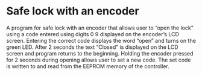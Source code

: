 # Safe lock with an encoder
A program for safe lock with an encoder that allows user to “open the lock” using a code entered using digits 0 9 displayed on the encoder’s LCD screen. Entering the correct code displays the word “open” and turns on the green LED. After 2 seconds the text “Closed” is displayed on the LCD screen and program returns to the beginning. Holding the encoder pressed for 2 seconds during opening allows user to set a new code. The set code is written to and read from the EEPROM memory of the controller.

